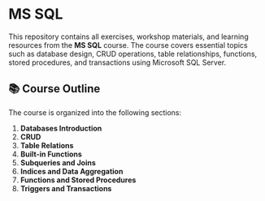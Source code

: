 # MS SQL

This repository contains all exercises, workshop materials, and learning resources from the **MS SQL** course. The course covers essential topics such as database design, CRUD operations, table relationships, functions, stored procedures, and transactions using Microsoft SQL Server.

## 📚 Course Outline

The course is organized into the following sections:

1. **Databases Introduction**
2. **CRUD**
3. **Table Relations**
4. **Built-in Functions**
5. **Subqueries and Joins**
6. **Indices and Data Aggregation**
7. **Functions and Stored Procedures**
8. **Triggers and Transactions**
